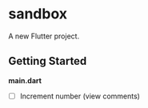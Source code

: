 # sandbox
A new Flutter project.

## Getting Started

**main.dart**
- [ ] Increment number (view comments)
